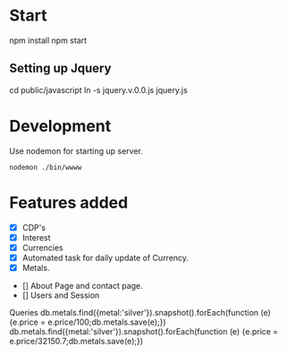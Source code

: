 # Start
npm install
npm start

## Setting up Jquery
cd public/javascript
ln -s jquery.v.0.0.js jquery.js

# Development

Use nodemon for starting up server.
```
nodemon ./bin/wwww
```

# Features added
- [x] CDP's
- [x] Interest
- [x] Currencies
- [x] Automated task for daily update of Currency.
- [X] Metals.
- [] About Page and contact page.
- [] Users and Session


Queries
db.metals.find({metal:'silver'}).snapshot().forEach(function (e) {e.price = e.price/100;db.metals.save(e);})
db.metals.find({metal:'silver'}).snapshot().forEach(function (e) {e.price = e.price/32150.7;db.metals.save(e);})